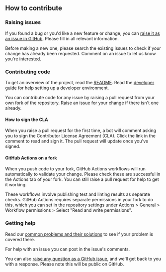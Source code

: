 ## How to contribute

### Raising issues

If you found a bug or you'd like a new feature or change, you
can [raise it as an issue in GitHub](https://github.com/gchq/sleeper/issues/new). Please fill in all relevant
information.

Before making a new one, please search the existing issues to check if your change has already been requested.
Comment on an issue to let us know you're interested.

### Contributing code

To get an overview of the project, read the [README](README.md). Read the [developer guide](docs/09-dev-guide.md) for
help setting up a developer environment.

You can contribute code for any issue by raising a pull request from your own fork of the repository. Raise an issue
for your change if there isn't one already.

#### How to sign the CLA

When you raise a pull request for the first time, a bot will comment asking you to sign the Contributor License
Agreement (CLA). Click the link in the comment to read and sign it. The pull request will update once you've signed.

#### GitHub Actions on a fork

When you push code to your fork, GitHub Actions workflows will run automatically to validate your change. Please check
these are successful in the Actions tab of your fork. You can still raise a pull request for help to get it working.

These workflows involve publishing test and linting results as separate checks. GitHub Actions requires separate
permissions in your fork to do this, which you can set in the repository settings under
Actions > General > Workflow permissions > Select "Read and write permissions".

### Getting help

Read our [common problems and their solutions](docs/11-common-problems-and-their-solutions.md) to see if your problem
is covered there.

For help with an issue you can post in the issue's comments.

You can also [raise any question as a GitHub issue](https://github.com/gchq/sleeper/issues/new), and we'll get back to
you with a response. Please note this will be public on GitHub.
